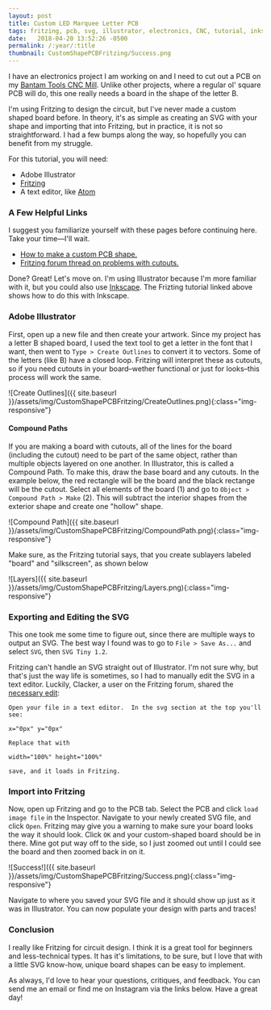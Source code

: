 ```yaml
---
layout: post
title: Custom LED Marquee Letter PCB
tags: fritzing, pcb, svg, illustrator, electronics, CNC, tutorial, inkscape
date:   2018-04-20 13:52:26 -0500
permalink: /:year/:title
thumbnail: CustomShapePCBFritzing/Success.png
---
```


I have an electronics project I am working on and I need to cut out a PCB on my [Bantam Tools CNC Mill](www.bantamtools.com).  Unlike other projects, where a regular ol' square PCB will do, this one really needs a board in the shape of the letter B.

I'm using Fritzing to design the circuit, but I've never made a custom shaped board before.  In theory, it's as simple as creating an SVG with your shape and importing that into Fritzing, but in practice, it is not so straightforward.  I had a few bumps along the way, so hopefully you can benefit from my struggle.

For this tutorial, you will need:
- Adobe Illustrator
- [Fritzing](www.fritzing.org)
- A text editor, like [Atom](www.atom.io)

### A Few Helpful Links
I suggest you familiarize yourself with these pages before continuing here.  Take your time&mdash;I'll wait.
- [How to make a custom PCB shape.](http://fritzing.org/pcb-custom-shape/)
- [Fritzing forum thread on problems with cutouts.](http://fritzing.org/forum/thread/3395/)

Done? Great! Let's move on.
I'm using Illustrator because I'm more familiar with it, but you could also use [Inkscape](www.inkscape.org). The Frizting tutorial linked above shows how to do this with Inkscape.

### Adobe Illustrator
First, open up a new file and then create your artwork.  Since my project has a letter B shaped board, I used the text tool to get a letter in the font that I want, then went to `Type > Create Outlines` to convert it to vectors.  Some of the letters (like B) have a closed loop.  Fritzing will interpret these as cutouts, so if you need cutouts in your board&ndash;wether functional or just for looks&ndash;this process will work the same.

![Create Outlines]({{ site.baseurl }}/assets/img/CustomShapePCBFritzing/CreateOutlines.png){:class="img-responsive"}

#### Compound Paths
If you are making a board with cutouts, all of the lines for the board (including the cutout) need to be part of the same object, rather than multiple objects layered on one another.  In Illustrator, this is called a Compound Path.  To make this, draw the base board and any cutouts.  In the example below, the red rectangle will be the board and the black rectange will be the cutout.  Select all elements of the board (1) and go to `Object > Compound Path > Make` (2).  This will subtract the interior shapes from the exterior shape and create one "hollow" shape.

![Compound Path]({{ site.baseurl }}/assets/img/CustomShapePCBFritzing/CompoundPath.png){:class="img-responsive"}

Make sure, as the Fritzing tutorial says, that you create sublayers labeled "board" and "silkscreen", as shown below

![Layers]({{ site.baseurl }}/assets/img/CustomShapePCBFritzing/Layers.png){:class="img-responsive"}

### Exporting and Editing the SVG
This one took me some time to figure out, since there are multiple ways to output an SVG.  The best way I found was to go to `File > Save As...` and select `SVG`, then `SVG Tiny 1.2`.

Fritzing can't handle an SVG straight out of Illustrator.  I'm not sure why, but that's just the way life is sometimes, so I had to manually edit the SVG in a text editor.  Luckily, Clacker, a user on the Fritzing forum, shared the [necessary edit](http://fritzing.org/forum/thread/3395/):

```
Open your file in a text editor.  In the svg section at the top you'll see:

x="0px" y="0px"

Replace that with

width="100%" height="100%"

save, and it loads in Fritzing.
```

### Import into Fritzing
Now, open up Fritzing and go to the PCB tab.  Select the PCB and click `load image file` in the Inspector.  Navigate to your newly created SVG file, and click `Open`. Fritzing may give you a warning to make sure your board looks the way it should look.  Click `OK` and your custom-shaped board should be in there.  Mine got put way off to the side, so I just zoomed out until I could see the board and then zoomed back in on it.

![Success!]({{ site.baseurl }}/assets/img/CustomShapePCBFritzing/Success.png){:class="img-responsive"}


Navigate to where you saved your SVG file and it should show up just as it was in Illustrator.  You can now populate your design with parts and traces!

### Conclusion
I really like Fritzing for circuit design.  I think it is a great tool for beginners and less-technical types.  It has it's limitations, to be sure, but I love that with a little SVG know-how, unique board shapes can be easy to implement.

As always, I'd love to hear your questions, critiques, and feedback.  You can send me an email or find me on Instagram via the links below.  Have a great day!
